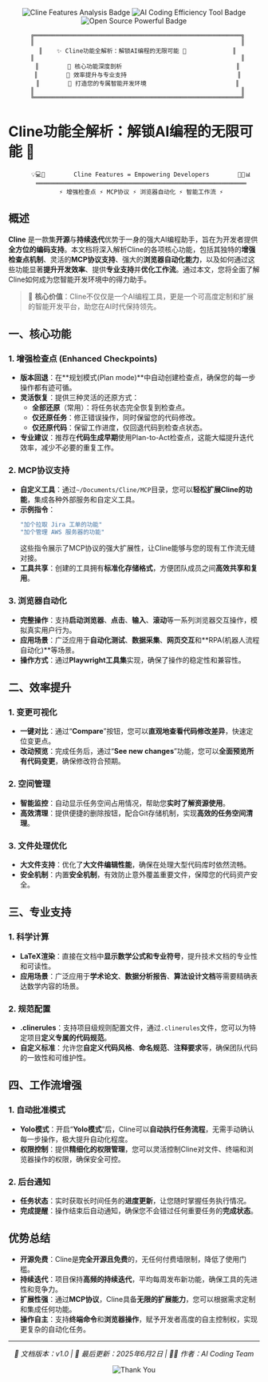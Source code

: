 <p align="center">
  <img src="https://img.shields.io/badge/Cline-功能解析-blue?style=for-the-badge" alt="Cline Features Analysis Badge" />
  <img src="https://img.shields.io/badge/AI编程-效率工具-green?style=for-the-badge" alt="AI Coding Efficiency Tool Badge" />
  <img src="https://img.shields.io/badge/开源-强大-red?style=for-the-badge" alt="Open Source Powerful Badge" />
</p>

<div align="center">

```
  ╔══════════════════════════════════════════════════════════╗
  ║                                                          ║
  ║    ✨ Cline功能全解析：解锁AI编程的无限可能 🚀             ║
  ║                                                          ║
  ║        🌟 核心功能深度剖析                                ║
  ║        🎨 效率提升与专业支持                               ║
  ║        🎯 打造您的专属智能开发环境                         ║
  ║                                                          ║
  ╚══════════════════════════════════════════════════════════╝
```

</div>

# Cline功能全解析：解锁AI编程的无限可能 🚀

<div align="center">

```
    💡💻🤖        Cline Features = Empowering Developers        🚀✨📊
    ═══════════════════════════════════════════════════════════
    ⚡ 增强检查点 ⚡ MCP协议 ⚡ 浏览器自动化 ⚡ 智能工作流 ⚡
```

</div>

## 概述

**Cline** 是一款集**开源**与**持续迭代**优势于一身的强大AI编程助手，旨在为开发者提供**全方位的编码支持**。本文档将深入解析Cline的各项核心功能，包括其独特的**增强检查点机制**、灵活的**MCP协议支持**、强大的**浏览器自动化能力**，以及如何通过这些功能显著**提升开发效率**、提供**专业支持**并**优化工作流**。通过本文，您将全面了解Cline如何成为您智能开发环境中的得力助手。

> 🎯 **核心价值**：Cline不仅仅是一个AI编程工具，更是一个可高度定制和扩展的智能开发平台，助您在AI时代保持领先。

## 一、核心功能

### 1. 增强检查点 (Enhanced Checkpoints)
-   **版本回退**：在**规划模式(Plan mode)**中自动创建检查点，确保您的每一步操作都有迹可循。
-   **灵活恢复**：提供三种灵活的还原方式：
    -   **全部还原**（常用）：将任务状态完全恢复到检查点。
    -   **仅还原任务**：修正错误操作，同时保留您的代码修改。
    -   **仅还原代码**：保留工作进度，仅回退代码到检查点状态。
-   **专业建议**：推荐在**代码生成早期**使用Plan-to-Act检查点，这能大幅提升迭代效率，减少不必要的重复工作。

### 2. MCP协议支持
-   **自定义工具**：通过`~/Documents/Cline/MCP`目录，您可以**轻松扩展Cline的功能**，集成各种外部服务和自定义工具。
-   **示例指令**：
    ```bash
    "加个拉取 Jira 工单的功能"
    "加个管理 AWS 服务器的功能"
    ```
    这些指令展示了MCP协议的强大扩展性，让Cline能够与您的现有工作流无缝对接。
-   **工具共享**：创建的工具拥有**标准化存储格式**，方便团队成员之间**高效共享和复用**。

### 3. 浏览器自动化
-   **完整操作**：支持**启动浏览器**、**点击**、**输入**、**滚动**等一系列浏览器交互操作，模拟真实用户行为。
-   **应用场景**：广泛应用于**自动化测试**、**数据采集**、**网页交互**和**RPA(机器人流程自动化)**等场景。
-   **操作方式**：通过**Playwright工具集**实现，确保了操作的稳定性和兼容性。

## 二、效率提升

### 1. 变更可视化
-   **一键对比**：通过“**Compare**”按钮，您可以**直观地查看代码修改差异**，快速定位变更点。
-   **改动预览**：完成任务后，通过“**See new changes**”功能，您可以**全面预览所有代码变更**，确保修改符合预期。

### 2. 空间管理
-   **智能监控**：自动显示任务空间占用情况，帮助您**实时了解资源使用**。
-   **高效清理**：提供便捷的删除按钮，配合Git存储机制，实现**高效的任务空间清理**。

### 3. 文件处理优化
-   **大文件支持**：优化了**大文件编辑性能**，确保在处理大型代码库时依然流畅。
-   **安全机制**：内置**安全机制**，有效防止意外覆盖重要文件，保障您的代码资产安全。

## 三、专业支持

### 1. 科学计算
-   **LaTeX渲染**：直接在文档中**显示数学公式和专业符号**，提升技术文档的专业性和可读性。
-   **应用场景**：广泛应用于**学术论文**、**数据分析报告**、**算法设计文档**等需要精确表达数学内容的场景。

### 2. 规范配置
-   **.clinerules**：支持项目级规则配置文件，通过`.clinerules`文件，您可以为特定项目**定义专属的代码规范**。
-   **自定义标准**：允许您**自定义代码风格**、**命名规范**、**注释要求**等，确保团队代码的一致性和可维护性。

## 四、工作流增强

### 1. 自动批准模式
-   **Yolo模式**：开启“**Yolo模式**”后，Cline可以**自动执行任务流程**，无需手动确认每一步操作，极大提升自动化程度。
-   **权限控制**：提供**精细化的权限管理**，您可以灵活控制Cline对文件、终端和浏览器操作的权限，确保安全可控。

### 2. 后台通知
-   **任务状态**：实时获取长时间任务的**进度更新**，让您随时掌握任务执行情况。
-   **完成提醒**：操作结束后自动通知，确保您不会错过任何重要任务的**完成状态**。

## 优势总结
-   **开源免费**：Cline是**完全开源且免费**的，无任何付费墙限制，降低了使用门槛。
-   **持续迭代**：项目保持**高频的持续迭代**，平均每周发布新功能，确保工具的先进性和竞争力。
-   **扩展性强**：通过**MCP协议**，Cline具备**无限的扩展能力**，您可以根据需求定制和集成任何功能。
-   **操作自主**：支持**终端命令**和**浏览器操作**，赋予开发者高度的自主控制权，实现更复杂的自动化任务。

---

<div align="center">

*📝 文档版本：v1.0 | 🔄 最后更新：2025年6月2日 | 👨‍💻 作者：AI Coding Team*

![Thank You](https://img.shields.io/badge/💖_Thank_You-感谢阅读-FFD54F?style=flat&logo=heart&logoColor=white)

</div>
